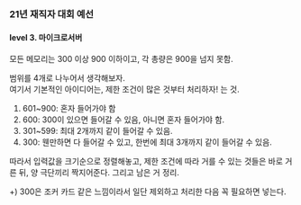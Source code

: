 ### 21년 재직자 대회 예선
#### level 3. 마이크로서버

모든 메모리는 300 이상 900 이하이고, 각 총량은 900을 넘지 못함.
<br/>

범위를 4개로 나누어서 생각해보자. <br/>
여기서 기본적인 아이디어는, 제한 조건이 많은 것부터 처리하자! 는 것.

1. 601~900: 혼자 들어가야 함
2. 600: 300이 있으면 들어갈 수 있음, 아니면 혼자 들어가야 함.
3. 301~599: 최대 2개까지 같이 들어갈 수 있음.
4. 300: 웬만하면 다 들어갈 수 있고, 한번에 최대 3개까지 같이 들어갈 수 있음.

따라서 입력값을 크기순으로 정렬해놓고, 제한 조건에 따라 거를 수 있는 것들은 바로 거른 뒤, 양 극단끼리 짝지어준다. 그리고 남은 거 정리.

+) 300은 조커 카드 같은 느낌이라서 일단 제외하고 처리한 다음 꼭 필요하면 넣는다.